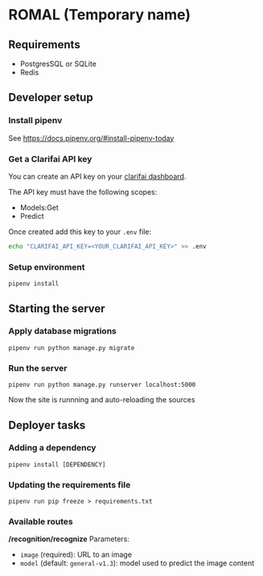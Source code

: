 # ROMAL (Temporary name)

## Requirements


- PostgresSQL or SQLite
- Redis

## Developer setup


### Install pipenv

See https://docs.pipenv.org/#install-pipenv-today

### Get a Clarifai API key

You can create an API key on your [clarifai dashboard](https://clarifai.com/developer/account/keys).

The API key must have the following scopes:

* Models:Get
* Predict

Once created add this key to your `.env` file:

```bash
echo "CLARIFAI_API_KEY=<YOUR_CLARIFAI_API_KEY>" >> .env
```

### Setup environment

    pipenv install


## Starting the server

### Apply database migrations


    pipenv run python manage.py migrate

### Run the server

    pipenv run python manage.py runserver localhost:5000

Now the site is runnning and auto-reloading the sources

## Deployer tasks

### Adding a dependency

    pipenv install [DEPENDENCY]

### Updating the requirements file

    pipenv run pip freeze > requirements.txt

### Available routes

**/recognition/recognize**
Parameters:

* `image` (required): URL to an image
* `model` (default: `general-v1.3`): model used to predict the image content
